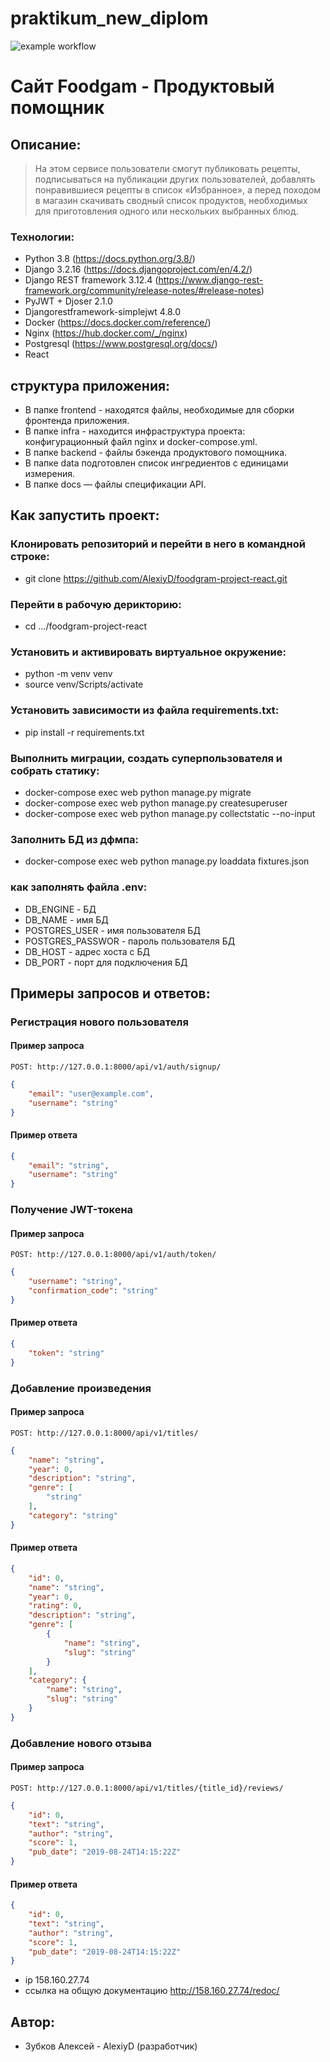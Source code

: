 # praktikum_new_diplom
![example workflow](https://github.com/AlexiyD/yamdb_final/actions/workflows/yamdb_workflow.yml/badge.svg)
# Сайт Foodgam - Продуктовый помощник
## Описание:
>На этом сервисе пользователи смогут публиковать рецепты,
>подписываться на публикации других пользователей,
>добавлять понравившиеся рецепты в список «Избранное»,
>а перед походом в магазин скачивать сводный список продуктов,
>необходимых для приготовления одного или нескольких выбранных блюд.

### Технологии:
* Python 3.8 (https://docs.python.org/3.8/)
* Django 3.2.16 (https://docs.djangoproject.com/en/4.2/)
* Django REST framework 3.12.4 (https://www.django-rest-framework.org/community/release-notes/#release-notes)
* PyJWT + Djoser 2.1.0
* Djangorestframework-simplejwt 4.8.0 
* Docker (https://docs.docker.com/reference/)
* Nginx (https://hub.docker.com/_/nginx)
* Postgresql (https://www.postgresql.org/docs/)
* React

## структура приложения:
* В папке frontend - находятся файлы, необходимые для сборки фронтенда приложения.
* В папке infra - находится инфраструктура проекта: конфигурационный файл nginx и docker-compose.yml.
* В папке backend - файлы бэкенда продуктового помощника.
* В папке data подготовлен список ингредиентов с единицами измерения.
* В папке docs — файлы спецификации API.


## Как запустить проект:

### Клонировать репозиторий и перейти в него в командной строке:
* git clone 
https://github.com/AlexiyD/foodgram-project-react.git

### Перейти в рабочую дерикторию:
* cd .../foodgram-project-react

### Установить и активировать виртуальное окружение:
* python -m venv venv
* source venv/Scripts/activate

### Установить зависимости из файла requirements.txt:
* pip install -r requirements.txt

### Выполнить миграции, создать суперпользователя и собрать статику:
* docker-compose exec web python manage.py migrate
* docker-compose exec web python manage.py createsuperuser
* docker-compose exec web python manage.py collectstatic --no-input 

### Заполнить БД из дфмпа:
* docker-compose exec web python manage.py loaddata fixtures.json

### как заполнять файла .env:
* DB_ENGINE - БД 
* DB_NAME - имя БД
* POSTGRES_USER - имя пользователя БД
* POSTGRES_PASSWOR - пароль пользователя БД
* DB_HOST - адрес хоста с БД 
* DB_PORT - порт для подключения БД


## Примеры запросов и ответов:
### Регистрация нового пользователя

#### Пример запроса
```URL
POST: http://127.0.0.1:8000/api/v1/auth/signup/
```
```JSON
{
    "email": "user@example.com",
    "username": "string"
}
```
#### Пример ответа
```JSON
{
    "email": "string",
    "username": "string"
}
```
### Получение JWT-токена
#### Пример запроса
```URL
POST: http://127.0.0.1:8000/api/v1/auth/token/
```
```JSON
{
    "username": "string",
    "confirmation_code": "string"
}
```
#### Пример ответа
```JSON
{
    "token": "string"
}
```

### Добавление произведения
#### Пример запроса
```URL
POST: http://127.0.0.1:8000/api/v1/titles/
```
```JSON
{
    "name": "string",
    "year": 0,
    "description": "string",
    "genre": [
        "string"
    ],
    "category": "string"
}
```
#### Пример ответа
```JSON
{
    "id": 0,
    "name": "string",
    "year": 0,
    "rating": 0,
    "description": "string",
    "genre": [
        {
            "name": "string",
            "slug": "string"
        }
    ],
    "category": {
        "name": "string",
        "slug": "string"
    }
}
```

### Добавление нового отзыва
#### Пример запроса
```URL
POST: http://127.0.0.1:8000/api/v1/titles/{title_id}/reviews/
```
```JSON
{
    "id": 0,
    "text": "string",
    "author": "string",
    "score": 1,
    "pub_date": "2019-08-24T14:15:22Z"
}
```
#### Пример ответа
```JSON
{
    "id": 0,
    "text": "string",
    "author": "string",
    "score": 1,
    "pub_date": "2019-08-24T14:15:22Z"
}
```
* ip 158.160.27.74
* ссылка на общую документацию http://158.160.27.74/redoc/
## Автор:
* Зубков Алексей - AlexiyD (разработчик)